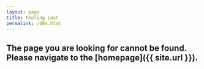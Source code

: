 ```yaml
---
layout: page
title: Feeling Lost
permalink: /404.html
---
```


## The page you are looking for cannot be found. Please navigate to the [homepage]({{ site.url }}).
